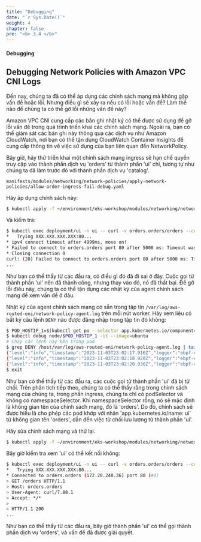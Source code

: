 ```yaml
---
title: "Debugging"
date: "`r Sys.Date()`"
weight: 4
chapter: false
pre: "<b> 3.4 </b>"
---
```


#### Debugging

## Debugging Network Policies with Amazon VPC CNI Logs

Đến nay, chúng ta đã có thể áp dụng các chính sách mạng mà không gặp vấn đề hoặc lỗi. Nhưng điều gì sẽ xảy ra nếu có lỗi hoặc vấn đề? Làm thế nào để chúng ta có thể gỡ lỗi những vấn đề này?

Amazon VPC CNI cung cấp các bản ghi nhật ký có thể được sử dụng để gỡ lỗi vấn đề trong quá trình triển khai các chính sách mạng. Ngoài ra, bạn có thể giám sát các bản ghi này thông qua các dịch vụ như Amazon CloudWatch, nơi bạn có thể tận dụng CloudWatch Container Insights để cung cấp thông tin về việc sử dụng của bạn liên quan đến NetworkPolicy.

Bây giờ, hãy thử triển khai một chính sách mạng ingress sẽ hạn chế quyền truy cập vào thành phần dịch vụ 'orders' từ thành phần 'ui' chỉ, tương tự như chúng ta đã làm trước đó với thành phần dịch vụ 'catalog'.

```file
manifests/modules/networking/network-policies/apply-network-policies/allow-order-ingress-fail-debug.yaml
```

Hãy áp dụng chính sách này:

```bash wait=30
$ kubectl apply -f ~/environment/eks-workshop/modules/networking/network-policies/apply-network-policies/allow-order-ingress-fail-debug.yaml
```

Và kiểm tra:

```bash expectError=true
$ kubectl exec deployment/ui -n ui -- curl -v orders.orders/orders --connect-timeout 5
*   Trying XXX.XXX.XXX.XXX:80...
* ipv4 connect timeout after 4999ms, move on!
* Failed to connect to orders.orders port 80 after 5000 ms: Timeout was reached
* Closing connection 0
curl: (28) Failed to connect to orders.orders port 80 after 5000 ms: Timeout was reached
...
```

Như bạn có thể thấy từ các đầu ra, có điều gì đó đã đi sai ở đây. Cuộc gọi từ thành phần 'ui' nên đã thành công, nhưng thay vào đó, nó đã thất bại. Để gỡ lỗi điều này, chúng ta có thể tận dụng các nhật ký của agent chính sách mạng để xem vấn đề ở đâu.

Nhật ký của agent chính sách mạng có sẵn trong tập tin `/var/log/aws-routed-eni/network-policy-agent.log` trên mỗi nút worker. Hãy xem liệu có bất kỳ câu lệnh `DENY` nào được đăng nhập trong tập tin đó không:

```bash test=false
$ POD_HOSTIP_1=$(kubectl get po --selector app.kubernetes.io/component=service -n orders -o json | jq -r '.items[0].spec.nodeName')
$ kubectl debug node/$POD_HOSTIP_1 -it --image=ubuntu
# Chạy các lệnh này bên trong pod
$ grep DENY /host/var/log/aws-routed-eni/network-policy-agent.log | tail -5
{"level":"info","timestamp":"2023-11-03T23:02:17.916Z","logger":"ebpf-client","msg":"Flow Info:  ","Src IP":"10.42.190.65","Src Port":55986,"Dest IP":"10.42.117.209","Dest Port":8080,"Proto":"TCP","Verdict":"DENY"}
{"level":"info","timestamp":"2023-11-03T23:02:18.920Z","logger":"ebpf-client","msg":"Flow Info:  ","Src IP":"10.42.190.65","Src Port":55986,"Dest IP":"10.42.117.209","Dest Port":8080,"Proto":"TCP","Verdict":"DENY"}
{"level":"info","timestamp":"2023-11-03T23:02:20.936Z","logger":"ebpf-client","msg":"Flow Info:  ","Src IP":"10.42.190.65","Src Port":55986,"Dest IP":"10.42.117.209","Dest Port":8080,"Proto":"TCP","Verdict":"DENY"}
$ exit
```

Như bạn có thể thấy từ các đầu ra, các cuộc gọi từ thành phần 'ui' đã bị từ chối. Trên phân tích tiếp theo, chúng ta có thể thấy rằng trong chính sách mạng của chúng ta, trong phần ingress, chúng ta chỉ có podSelector và không có namespaceSelector. Khi namespaceSelector rỗng, nó sẽ mặc định là không gian tên của chính sách mạng, đó là 'orders'. Do đó, chính sách sẽ được hiểu là cho phép các pod khớp với nhãn 'app.kubernetes.io/name: ui' từ không gian tên 'orders', dẫn đến việc từ chối lưu lượng từ thành phần 'ui'.

Hãy sửa chính sách mạng và thử lại.

```bash wait=30
$ kubectl apply -f ~/environment/eks-workshop/modules/networking/network-policies/apply-network-policies/allow-order-ingress-success-debug.yaml
```

Bây giờ kiểm tra xem 'ui' có thể kết nối không:

```bash
$ kubectl exec deployment/ui -n ui -- curl -v orders.orders/orders --connect-timeout 5
*   Trying XXX.XXX.XXX.XXX:80...
* Connected to orders.orders (172.20.248.36) port 80 (#0)
> GET /orders HTTP/1.1
> Host: orders.orders
> User-Agent: curl/7.88.1
> Accept: */*
> 
< HTTP/1.1 200 
...
```

Như bạn có thể thấy từ các đầu ra, bây giờ thành phần 'ui' có thể gọi thành phần dịch vụ 'orders', và vấn đề đã được giải quyết.